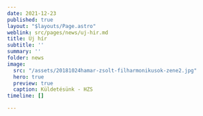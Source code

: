 ```yaml
---
date: 2021-12-23
published: true
layout: "$layouts/Page.astro"
weblink: src/pages/news/uj-hir.md
title: Új hír
subtitle: ''
summary: ''
folder: news
image:
  src: "/assets/20181024hamar-zsolt-filharmonikusok-zene2.jpg"
  hero: true
  preview: true
  caption: Küldetésünk - HZS
timeline: []

---
```

